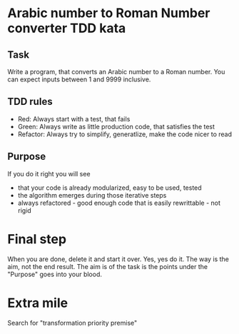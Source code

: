 # Arabic number to Roman Number converter TDD kata

## Task
Write a program, that converts an Arabic number to a Roman number. You can expect inputs between 1 and 9999 inclusive.

## TDD rules
- Red: Always start with a test, that fails
- Green: Always write as little production code, that satisfies the test
- Refactor: Always try to simplify, generatlize, make the code nicer to read

## Purpose
If you do it right you will see
 - that your code is already modularized, easy to be used, tested
 - the algorithm emerges during those iterative steps
 - always refactored - good enough code that is easily rewrittable - not rigid

# Final step
When you are done, delete it and start it over. Yes, yes do it.
The way is the aim, not the end result. The aim is of the task is the points under the "Purpose" goes into your blood.

# Extra mile
Search for "transformation priority premise"
